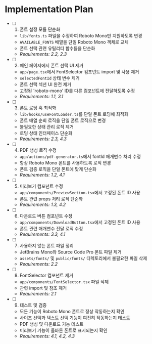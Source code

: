 # Implementation Plan

- [ ] 1. 폰트 설정 모듈 단순화
  - `lib/fonts.ts` 파일을 수정하여 Roboto Mono만 지원하도록 변경
  - `AVAILABLE_FONTS` 배열을 단일 Roboto Mono 객체로 교체
  - 폰트 선택 관련 유틸리티 함수들을 단순화
  - _Requirements: 2.2, 2.3_

- [ ] 2. 메인 페이지에서 폰트 선택 UI 제거
  - `app/page.tsx`에서 FontSelector 컴포넌트 import 및 사용 제거
  - `selectedFontId` 상태 변수 제거
  - 폰트 선택 섹션 UI 완전 제거
  - 고정된 'roboto-mono' ID를 다른 컴포넌트에 전달하도록 수정
  - _Requirements: 1.1, 3.1_

- [ ] 3. 폰트 로딩 훅 최적화
  - `lib/hooks/useFontLoader.ts`를 단일 폰트 로딩에 최적화
  - 폰트 배열 순회 로직을 단일 폰트 로직으로 변경
  - 불필요한 상태 관리 로직 제거
  - 로딩 상태 인터페이스 단순화
  - _Requirements: 2.3, 4.3_

- [ ] 4. PDF 생성 로직 수정
  - `app/actions/pdf-generator.ts`에서 fontId 매개변수 처리 수정
  - 항상 Roboto Mono 폰트를 사용하도록 로직 변경
  - 폰트 검증 로직을 단일 폰트에 맞게 단순화
  - _Requirements: 1.2, 4.1_

- [ ] 5. 미리보기 컴포넌트 수정
  - `app/components/PreviewSection.tsx`에서 고정된 폰트 ID 사용
  - 폰트 관련 props 처리 로직 단순화
  - _Requirements: 1.3, 4.2_

- [ ] 6. 다운로드 버튼 컴포넌트 수정
  - `app/components/DownloadButton.tsx`에서 고정된 폰트 ID 사용
  - 폰트 관련 매개변수 전달 로직 수정
  - _Requirements: 3.3, 4.1_

- [ ] 7. 사용하지 않는 폰트 파일 정리
  - JetBrains Mono와 Source Code Pro 폰트 파일 제거
  - `assets/fonts/` 및 `public/fonts/` 디렉토리에서 불필요한 파일 삭제
  - _Requirements: 2.2_

- [ ] 8. FontSelector 컴포넌트 제거
  - `app/components/FontSelector.tsx` 파일 삭제
  - 관련 import 및 참조 제거
  - _Requirements: 2.1_

- [ ] 9. 테스트 및 검증
  - 모든 기능이 Roboto Mono 폰트로 정상 작동하는지 확인
  - 사이즈 선택과 텍스트 선택 기능이 여전히 작동하는지 테스트
  - PDF 생성 및 다운로드 기능 테스트
  - 미리보기 기능이 올바른 폰트로 표시되는지 확인
  - _Requirements: 4.1, 4.2, 4.3_